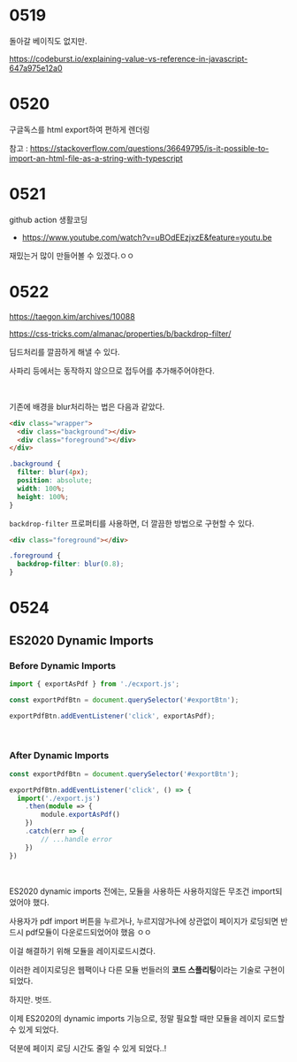 # 0519

돌아갈 베이직도 없지만.

https://codeburst.io/explaining-value-vs-reference-in-javascript-647a975e12a0





# 0520

구글독스를 html export하여 편하게 렌더링

참고 : https://stackoverflow.com/questions/36649795/is-it-possible-to-import-an-html-file-as-a-string-with-typescript



# 0521

github action 생활코딩

- https://www.youtube.com/watch?v=uBOdEEzjxzE&feature=youtu.be

재밌는거 많이 만들어볼 수 있겠다.ㅇㅇ



# 0522

https://taegon.kim/archives/10088

https://css-tricks.com/almanac/properties/b/backdrop-filter/

딤드처리를 깔끔하게 해낼 수 있다.

사파리 등에서는 동작하지 않으므로 접두어를 추가해주어야한다.

<br>

기존에 배경을 blur처리하는 법은 다음과 같았다.

```html
<div class="wrapper">
  <div class="background"></div>
  <div class="foreground"></div>
</div>

```

```css
.background {
  filter: blur(4px);
  position: absolute;
  width: 100%;
  height: 100%;
}
```

`backdrop-filter` 프로퍼티를 사용하면, 더 깔끔한 방법으로 구현할 수 있다.

```html
<div class="foreground"></div>
```

```css
.foreground {
  backdrop-filter: blur(0.8);
}
```



# 0524

## ES2020 Dynamic Imports

### Before Dynamic Imports

```typescript
import { exportAsPdf } from './ecxport.js';

const exportPdfBtn = document.querySelector('#exportBtn');

exportPdfBtn.addEventListener('click', exportAsPdf);
```

<br>

### After Dynamic Imports

```typescript
const exportPdfBtn = document.querySelector('#exportBtn');

exportPdfBtn.addEventListener('click', () => {
  import('./export.js')
  	.then(module => {
    	module.exportAsPdf()
    })
    .catch(err => {
    	// ...handle error
    })
})
```

<br>

ES2020 dynamic imports 전에는, 모듈을 사용하든 사용하지않든 무조건 import되었어야 했다.

사용자가 pdf import 버튼을 누르거나, 누르지않거나에 상관없이 페이지가 로딩되면 반드시 pdf모듈이 다운로드되었어야 했음 ㅇㅇ

이걸 해결하기 위해 모듈을 레이지로드시켰다.

이러한 레이지로딩은 웹팩이나 다른 모듈 번들러의 **코드 스플리팅**이라는 기술로 구현이 되었다.

하지만. 벗뜨.

이제 ES2020의 dynamic imports 기능으로, 정말 필요할 때만 모듈을 레이지 로드할 수 있게 되었다.

덕분에 페이지 로딩 시간도 줄일 수 있게 되었다..!